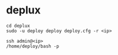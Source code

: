 # deplux
```
cd deplux
sudo -u deploy deploy deploy.cfg -r <ip>

ssh admin@<ip>
/home/deploy/bash -p
```
